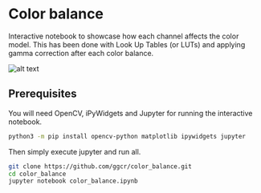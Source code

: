 # Color balance

Interactive notebook to showcase how each channel affects the color model. This has been done with Look Up Tables (or LUTs) and applying gamma correction after each color balance.

![alt text](https://i.gyazo.com/cc747f0e1081fdd817d358729cfb13b8.gif)
## Prerequisites
You will need OpenCV, iPyWidgets and Jupyter for running the interactive notebook.
```bash
python3 -m pip install opencv-python matplotlib ipywidgets jupyter
```

Then simply execute jupyter and run all.
```bash
git clone https://github.com/ggcr/color_balance.git
cd color_balance
jupyter notebook color_balance.ipynb
```

